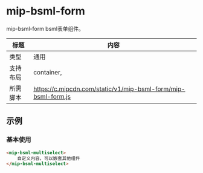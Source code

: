 # mip-bsml-form

mip-bsml-form bsml表单组件。

标题|内容
----|----
类型|通用
支持布局|container,
所需脚本|https://c.mipcdn.com/static/v1/mip-bsml-form/mip-bsml-form.js

## 示例

### 基本使用

```html
<mip-bsml-multiselect>
    自定义内容，可以嵌套其他组件
</mip-bsml-multiselect>
```